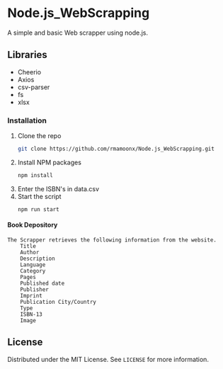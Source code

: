 # Node.js_WebScrapping
A simple and basic Web scrapper using node.js. 
## Libraries
* Cheerio
* Axios
* csv-parser
* fs
* xlsx

### Installation

1. Clone the repo
   ```sh
   git clone https://github.com/rmamoonx/Node.js_WebScrapping.git
   ```
2. Install NPM packages
   ```sh
   npm install
   ```
3. Enter the ISBN's in data.csv 
4. Start the script 
   ```JS
   npm run start
   ```
#### Book Depository 
    The Scrapper retrieves the following information from the website. 
        Title
        Author
        Description
        Language
        Category
        Pages
        Published date
        Publisher
        Imprint
        Publication City/Country
        Type
        ISBN-13
        Image
        
## License

Distributed under the MIT License. See `LICENSE` for more information.
